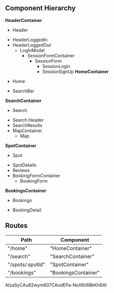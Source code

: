 ## Component Hierarchy

**HeaderContainer**
 - Header
  * HeaderLoggedIn
  * HeaderLoggedOut
    * LogInModal
      - SessionFormContainer
        * SessionForm
          - SessionLogin
          - SessionSignUp
**HomeContainer**
 - Home
  <!-- - FeaturedSpotsContainer
    - FeaturedSpots
      - FeaturedSpotDetail -->
  - SearchBar

**SearchContainer**
 - Search
  * Search Header
  * SearchResults
  * MapContainer
    - Map

**SpotContainer**
 - Spot
  * SpotDetails
  * Reviews
  * BookingFormContainer
    - BookingForm

**BookingsContainer**
 - Bookings
  * BookingDetail


## Routes

|Path   | Component   |
|-------|-------------|
| "/home" | "HomeContainer" |
| "/search" | "SearchContainer" |
| "/spots/:spotId" | "SpotContainer" |
| "/bookings" | "BookingsContainer" |
AIzaSyCAu82wym607CAodEPa-NoX6ii6BkKh6AI
